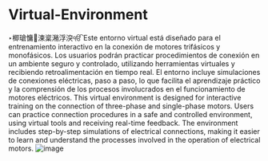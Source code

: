 ﻿# Virtual-Environment
‣楖瑲慵⵬湅楶潲浮湥ੴ
 Este entorno virtual está diseñado para el entrenamiento interactivo en la conexión de motores trifásicos y monofásicos. Los usuarios podrán practicar procedimientos de conexión en un ambiente seguro y controlado, utilizando herramientas virtuales y recibiendo retroalimentación en tiempo real. El entorno incluye simulaciones de conexiones eléctricas, paso a paso, lo que facilita el aprendizaje práctico y la comprensión de los procesos involucrados en el funcionamiento de motores eléctricos.
 This virtual environment is designed for interactive training on the connection of three-phase and single-phase motors. Users can practice connection procedures in a safe and controlled environment, using virtual tools and receiving real-time feedback. The environment includes step-by-step simulations of electrical connections, making it easier to learn and understand the processes involved in the operation of electrical motors.
 ![image](https://github.com/user-attachments/assets/0868caee-4ae7-4d86-9751-bc7a74ab22cb)
